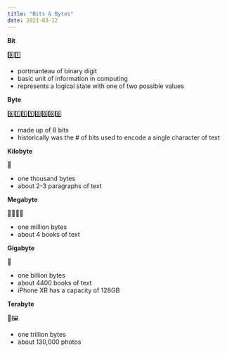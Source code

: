 ```yaml
---
title: "Bits & Bytes"
date: 2021-03-12
---
```


**Bit**

0️⃣1️⃣
* portmanteau of binary digit
* basic unit of information in computing
* represents a logical state with one of two possible values

**Byte**

0️⃣1️⃣1️⃣1️⃣0️⃣0️⃣0️⃣0️⃣
* made up of 8 bits
* historically was the # of bits used to encode a single character of text




**Kilobyte**

📄
* one thousand bytes
* about 2-3 paragraphs of text

**Megabyte**

📕📗📘📙
* one million bytes
* about 4 books of text 

**Gigabyte**

📱
* one billion bytes
* about 4400 books of text
* iPhone XR has a capacity of 128GB

**Terabyte**

📸🖼
* one trillion bytes
* about 130,000 photos 